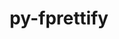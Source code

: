 ---
title: "py-fprettify"
layout: cache
categories: [package, develop-2024-02-25]
meta: {"versions": ["0.3.7"], "compilers": ["gcc@=7.5.0"], "oss": ["ubuntu18.04"], "platforms": ["linux"], "targets": ["x86_64_v3"], "stacks": ["developer-tools", "root"], "num_specs": 1, "num_specs_by_stack": {"developer-tools": 1, "root": 1}}
spec_details: [{"hash": "vfs7rrtc6uewmok2b6ez3jycq3w6qsmq", "compiler": "gcc@=7.5.0", "versions": ["0.3.7"], "os": "ubuntu18.04", "platform": "linux", "target": "x86_64_v3", "variants": ["build_system=python_pip"], "stacks": ["developer-tools", "root"], "size": "-", "tarball": "https://binaries.spack.io/releases/develop-2024-02-25/build_cache/linux-ubuntu18.04-x86_64_v3/gcc-7.5.0/py-fprettify-0.3.7/linux-ubuntu18.04-x86_64_v3-gcc-7.5.0-py-fprettify-0.3.7-vfs7rrtc6uewmok2b6ez3jycq3w6qsmq.spack"}]
---